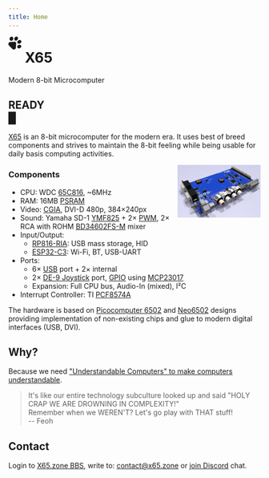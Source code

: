 ```yaml
---
title: Home
---
```

<svg style="width:1.85em;height:1.85em;float:left;margin-right:0.5em;fill:currentColor;" xmlns="http://www.w3.org/2000/svg" viewBox="0 0 235.819 235.773"><path d="M165.492 7.048c-16.248-14.57-43.279-4.818-52.19 13.454-10.116 16.001-8.32 42.216 10.532 50.876 18.315 7.35 37.94-6.207 46.686-21.96 7.339-13.25 6.75-31.817-5.028-42.37zm63.18 63.182c-14.394-15.734-41.212-11.141-54.123 4.247-12.08 10.946-17.712 32.592-4.87 45.065 17.472 16.707 47.899 8.356 60.208-10.625 7.766-11.31 8.454-28.25-1.214-38.687zM78.632 9.697C65.85-3.33 43.11.611 32.455 14.396 18.338 29.38 15.772 57.608 33.979 70.513c18.135 12.263 44.25.342 51.317-19.246 6.037-13.572 4.487-31.057-6.665-41.57zM226.003 157.1c-15.94-16.742-45.544-11.324-58.43 6.574-11.693 13.675-9.592 37.506 6.81 46.538 24.87 14.507 62.184-7.355 59.65-36.656-.793-6.158-3.773-11.951-8.03-16.456zm-95.201-56.465c-11.414-10.383-27.86-5.163-41.615-4.8-22.06 1.831-44.279 2.535-66.208 5.455-24.352 8.062-30.333 43.244-13.19 61.003 20.7 21.686 42.273 42.596 63.476 63.808 17.917 16.934 53.211 11.1 61.193-13.333 3.173-22.793 3.571-45.954 5.725-68.89-.273-11.979 4.865-25.47-3.01-36.019-1.738-2.742-4.231-4.825-6.371-7.224z" /></svg>

# X65

Modern 8-bit Microcomputer

## READY<br><blink>&#x2588;</blink>

[X65](https://github.com/X65) is an 8-bit microcomputer for the modern era. It uses best of breed components and strives to maintain the 8-bit feeling while being usable for daily basis computing activities.

<a href="/timeline.html"><img src="/media/2024-10-17_board-vis.png" style="float: right;width:33%;"></a>

### Components

- CPU: WDC [65C816][1], ~6MHz
- RAM: 16MB [PSRAM][10]
- Video: [CGIA][2], DVI-D 480p, 384×240px
- Sound: Yamaha SD-1 [YMF825][3] + 2× [PWM][12], 2× RCA with ROHM [BD34602FS-M][13] mixer
- Input/Output:
  - [RP816-RIA][4]: USB mass storage, HID
  - [ESP32-C3][5]: Wi-Fi, BT, USB-UART
- Ports:
  - 6× [USB][6] port + 2× internal
  - 2× [DE-9 Joystick][7] port, [GPIO][11] using [MCP23017][14]
  - Expansion: Full CPU bus, Audio-In (mixed), I²C
- Interrupt Controller: TI [PCF8574A][15]

The hardware is based on [Picocomputer 6502][8] and [Neo6502][9] designs
providing implementation of non-existing chips and glue to modern digital interfaces (USB, DVI).

[1]: https://en.wikipedia.org/wiki/WDC_65C816
[2]: https://github.com/X65/X65/wiki/CGIA
[3]: https://www.youtube.com/watch?v=BEgAx0jngKQ
[4]: https://picocomputer.github.io/ria.html
[5]: https://en.wikipedia.org/wiki/ESP32#ESP32-C3
[6]: https://en.wikipedia.org/wiki/USB
[7]: http://wiki.icomp.de/wiki/DE-9_Joystick
[8]: https://picocomputer.github.io
[9]: https://neo6502.com
[10]: https://www.apmemory.com/products/psram-iot-ram/
[11]: https://en.wikipedia.org/wiki/General-purpose_input/output
[12]: https://en.wikipedia.org/wiki/Pulse-width_modulation
[13]: https://www.rohm.com/products/audio-video/audio-processors/analog/bd34602fs-m-product
[14]: https://www.microchip.com/en-us/product/mcp23017
[15]: https://www.ti.com/product/PCF8574A

## Why?

Because we need ["Understandable Computers" to make computers understandable](https://www.youtube.com/watch?v=2H2mh8wLXco).

> It's like our entire technology subculture looked up and said "HOLY CRAP WE ARE DROWNING IN COMPLEXITY!"<br>
> Remember when we WEREN'T? Let's go play with THAT stuff!<br>
> -- Feoh

## Contact

Login to [X65.zone BBS](https://bbs.x65.zone/),
write to: [contact@x65.zone](mailto:contact@x65.zone?subject=X65)
or [join Discord](https://discord.gg/TuTe3kymgy) chat.
